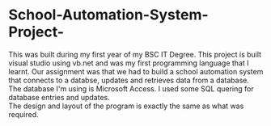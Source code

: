 # School-Automation-System-Project-
This was built during my first year of my BSC IT Degree.
This project is built visual studio using vb.net and was my first programming language that I learnt. Our assignment was that we had to build a school automation system that connects to a databse, updates and retrieves data from a database. The database I'm using is Microsoft Access. I used some SQL quering for database entries and updates.  
The design and layout of the program is exactly the same as what was required.

